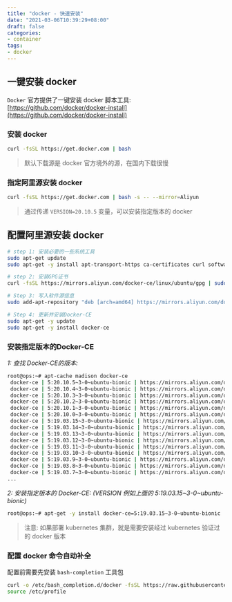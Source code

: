 ```yaml
---
title: "docker - 快速安装"
date: "2021-03-06T10:39:29+08:00"
draft: false
categories:
- container
tags:
- docker
---
```


## 一键安装 docker

`Docker` 官方提供了一键安装 docker 脚本工具: [https://github.com/docker/docker-install](https://github.com/docker/docker-install)

### 安装 docker

```bash
curl -fsSL https://get.docker.com | bash
```

> 默认下载源是 docker 官方境外的源，在国内下载很慢

### 指定阿里源安装 docker

```bash
curl -fsSL https://get.docker.com | bash -s -- --mirror=Aliyun
```

> 通过传递 `VERSION=20.10.5` 变量，可以安装指定版本的 docker

## 配置阿里源安装 docker

```bash
# step 1: 安装必要的一些系统工具
sudo apt-get update
sudo apt-get -y install apt-transport-https ca-certificates curl software-properties-common

# step 2: 安装GPG证书
curl -fsSL https://mirrors.aliyun.com/docker-ce/linux/ubuntu/gpg | sudo apt-key add -

# Step 3: 写入软件源信息
sudo add-apt-repository "deb [arch=amd64] https://mirrors.aliyun.com/docker-ce/linux/ubuntu $(lsb_release -cs) stable"

# Step 4: 更新并安装Docker-CE
sudo apt-get -y update
sudo apt-get -y install docker-ce
```

### 安装指定版本的Docker-CE

*1: 查找 Docker-CE的版本:*

```bash
root@ops:~# apt-cache madison docker-ce
 docker-ce | 5:20.10.5~3-0~ubuntu-bionic | https://mirrors.aliyun.com/docker-ce/linux/ubuntu bionic/stable amd64 Packages
 docker-ce | 5:20.10.4~3-0~ubuntu-bionic | https://mirrors.aliyun.com/docker-ce/linux/ubuntu bionic/stable amd64 Packages
 docker-ce | 5:20.10.3~3-0~ubuntu-bionic | https://mirrors.aliyun.com/docker-ce/linux/ubuntu bionic/stable amd64 Packages
 docker-ce | 5:20.10.2~3-0~ubuntu-bionic | https://mirrors.aliyun.com/docker-ce/linux/ubuntu bionic/stable amd64 Packages
 docker-ce | 5:20.10.1~3-0~ubuntu-bionic | https://mirrors.aliyun.com/docker-ce/linux/ubuntu bionic/stable amd64 Packages
 docker-ce | 5:20.10.0~3-0~ubuntu-bionic | https://mirrors.aliyun.com/docker-ce/linux/ubuntu bionic/stable amd64 Packages
 docker-ce | 5:19.03.15~3-0~ubuntu-bionic | https://mirrors.aliyun.com/docker-ce/linux/ubuntu bionic/stable amd64 Packages
 docker-ce | 5:19.03.14~3-0~ubuntu-bionic | https://mirrors.aliyun.com/docker-ce/linux/ubuntu bionic/stable amd64 Packages
 docker-ce | 5:19.03.13~3-0~ubuntu-bionic | https://mirrors.aliyun.com/docker-ce/linux/ubuntu bionic/stable amd64 Packages
 docker-ce | 5:19.03.12~3-0~ubuntu-bionic | https://mirrors.aliyun.com/docker-ce/linux/ubuntu bionic/stable amd64 Packages
 docker-ce | 5:19.03.11~3-0~ubuntu-bionic | https://mirrors.aliyun.com/docker-ce/linux/ubuntu bionic/stable amd64 Packages
 docker-ce | 5:19.03.10~3-0~ubuntu-bionic | https://mirrors.aliyun.com/docker-ce/linux/ubuntu bionic/stable amd64 Packages
 docker-ce | 5:19.03.9~3-0~ubuntu-bionic | https://mirrors.aliyun.com/docker-ce/linux/ubuntu bionic/stable amd64 Packages
 docker-ce | 5:19.03.8~3-0~ubuntu-bionic | https://mirrors.aliyun.com/docker-ce/linux/ubuntu bionic/stable amd64 Packages
 docker-ce | 5:19.03.7~3-0~ubuntu-bionic | https://mirrors.aliyun.com/docker-ce/linux/ubuntu bionic/stable amd64 Packages
...
```

*2: 安装指定版本的 Docker-CE: (VERSION 例如上面的 5:19.03.15~3-0~ubuntu-bionic)*

```bash
root@ops:~# apt-get -y install docker-ce=5:19.03.15~3-0~ubuntu-bionic
```

> 注意: 如果部署 kubernetes 集群，就是需要安装经过 kubernetes 验证过的 docker 版本

### 配置 docker 命令自动补全

配置前需要先安装 `bash-completion` 工具包

```bash
curl -o /etc/bash_completion.d/docker -fsSL https://raw.githubusercontent.com/docker/cli/master/contrib/completion/bash/docker
source /etc/profile
```